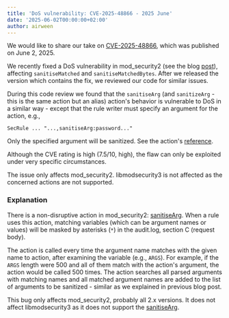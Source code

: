 ```yaml
---
title: 'DoS vulnerability: CVE-2025-48866 - 2025 June'
date: '2025-06-02T00:00:00+02:00'
author: airween
---
```


We would like to share our take on [CVE-2025-48866](https://cve.mitre.org/cgi-bin/cvename.cgi?name=2025-48866), which was published on June 2, 2025.

<!--more-->

We recently fixed a DoS vulnerability in mod_security2 (see the blog [post](https://modsecurity.org/20250521/possible-dos-vulnerability-cve-2025-47947-2025-may/)), affecting `sanitiseMatched` and `sanitiseMatchedBytes`. After we released the version which contains the fix, we reviewed our code for similar issues.

During this code review we found that the `sanitiseArg` (and `sanitizeArg` - this is the same action but an alias) action's behavior is vulnerable to DoS in a similar way - except that the rule writer must specify an argument for the action, e.g.,

```
SecRule ... "...,sanitiseArg:password..."
```
Only the specified argument will be sanitized. See the action's [reference](https://github.com/owasp-modsecurity/ModSecurity/wiki/Reference-Manual-(v2.x)#sanitisearg).

Although the CVE rating is high (7.5/10, high), the flaw can only be exploited under very specific circumstances.

The issue only affects mod_security2. libmodsecurity3 is not affected as the concerned actions are not supported.

### Explanation

There is a non-disruptive action in mod_security2: [sanitiseArg](https://github.com/owasp-modsecurity/ModSecurity/wiki/Reference-Manual-(v2.x)#sanitisearg). When a rule uses this action, matching variables (which can be argument names or values) will be masked by asterisks (`*`) in the audit.log, section C (request body).

The action is called every time the argument name matches with the given name to action, after examining the variable (e.g., `ARGS`). For example, if the `ARGS` length were 500 and all of them match with the action's argument, the action would be called 500 times. The action searches all parsed arguments with matching names and all matched argument names are added to the list of arguments to be sanitized - similar as we explained in previous blog post.

This bug only affects mod_security2, probably all 2.x versions. It does not affect libmodsecurity3 as it does not support the [sanitiseArg](https://github.com/owasp-modsecurity/ModSecurity/wiki/Reference-Manual-(v3.x)#sanitisearg).
